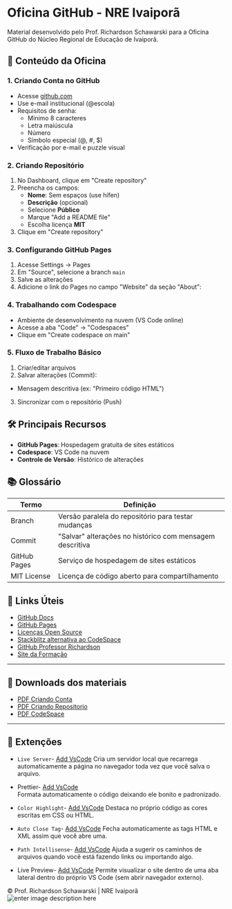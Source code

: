 # Oficina GitHub - NRE Ivaiporã

Material desenvolvido pelo Prof. Richardson Schawarski para a Oficina GitHub do Núcleo Regional de Educação de Ivaiporã.

## 📌 Conteúdo da Oficina

### 1. Criando Conta no GitHub
- Acesse [github.com](https://github.com)
- Use e-mail institucional (@escola)
- Requisitos de senha:
  - Mínimo 8 caracteres
  - Letra maiúscula
  - Número
  - Símbolo especial (@, #, $)
- Verificação por e-mail e puzzle visual

### 2. Criando Repositório
1. No Dashboard, clique em "Create repository"
2. Preencha os campos:
   - **Nome**: Sem espaços (use hífen)
   - **Descrição** (opcional)
   - Selecione **Público**
   - Marque "Add a README file"
   - Escolha licença **MIT**
3. Clique em "Create repository"

### 3. Configurando GitHub Pages
1. Acesse Settings → Pages
2. Em "Source", selecione a branch `main`
3. Salve as alterações
4. Adicione o link do Pages no campo "Website" da seção "About":
### 4. Trabalhando com Codespace
- Ambiente de desenvolvimento na nuvem (VS Code online)
- Acesse a aba "Code" → "Codespaces"
- Clique em "Create codespace on main"

### 5. Fluxo de Trabalho Básico
1. Criar/editar arquivos
2. Salvar alterações (Commit):
- Mensagem descritiva (ex: "Primeiro código HTML")
3. Sincronizar com o repositório (Push)

## 🛠 Principais Recursos
- **GitHub Pages**: Hospedagem gratuita de sites estáticos
- **Codespace**: VS Code na nuvem
- **Controle de Versão**: Histórico de alterações

## 📚 Glossário
| Termo | Definição |
|-------|-----------|
| Branch | Versão paralela do repositório para testar mudanças |
| Commit | "Salvar" alterações no histórico com mensagem descritiva |
| GitHub Pages | Serviço de hospedagem de sites estáticos |
| MIT License | Licença de código aberto para compartilhamento |

## 🔗 Links Úteis
- [GitHub Docs](https://docs.github.com)
- [GitHub Pages](https://pages.github.com)
- [Licenças Open Source](https://choosealicense.com)
- [Stackblitz alternativa ao CodeSpace](https://stackblitz.com/)
- [GitHub Professor Richardson](https://github.com/professorrichardson)
- [Site da Formação](https://professorrichardson.github.io/SiteFormacaoIVP2025/)

---
## 🔗 Downloads dos materiais
- [PDF Criando Conta](https://github.com/professorrichardson/SiteFormacaoIVP2025/blob/main/materiais/Material%20GitHub-CriandoConta.pdf)
-  [PDF Criando Repositorio](https://github.com/professorrichardson/SiteFormacaoIVP2025/blob/main/materiais/Material%20GitHub-CriandoRepositorio.pdf)
- [PDF CodeSpace](https://github.com/professorrichardson/SiteFormacaoIVP2025/blob/main/materiais/Material%20GitHub-CodeSpace.pdf)
---
## 🔗  Extenções

  - `Live Server`- [Add VsCode](https://marketplace.visualstudio.com/items?itemName=ritwickdey.LiveServer)
  Cria um servidor local que recarrega automaticamente a página no navegador toda vez que você salva o arquivo.
-  Prettier- [Add VsCode](https://marketplace.visualstudio.com/items?itemName=esbenp.prettier-vscode)   
Formata automaticamente o código deixando ele bonito e padronizado.     
- `Color Highlight`- [Add VsCode](https://marketplace.visualstudio.com/items?itemName=naumovs.color-highlight)
Destaca no próprio código as cores escritas em CSS ou HTML.  

- `Auto Close Tag`- [Add VsCode](https://marketplace.visualstudio.com/items?itemName=formulahendry.auto-close-tag)
  Fecha automaticamente as tags HTML e XML assim que você abre uma.     
 - `Path Intellisense`- [Add VsCode](https://marketplace.visualstudio.com/items?itemName=christian-kohler.path-intellisense)
 Ajuda a sugerir os caminhos de arquivos quando você está fazendo links ou importando algo.
 - Live Preview- [Add VsCode](https://marketplace.visualstudio.com/items?itemName=ms-vscode.live-server)
 Permite visualizar o site dentro de uma aba lateral dentro do próprio VS Code (sem abrir navegador externo).

&copy; Prof. Richardson Schawarski | NRE Ivaiporã
![enter image description here](https://private-user-images.githubusercontent.com/125823124/456286414-8bb872f6-388d-431c-8c78-20e3745d8451.png?jwt=eyJhbGciOiJIUzI1NiIsInR5cCI6IkpXVCJ9.eyJpc3MiOiJnaXRodWIuY29tIiwiYXVkIjoicmF3LmdpdGh1YnVzZXJjb250ZW50LmNvbSIsImtleSI6ImtleTUiLCJleHAiOjE3NTAyMTQ3NzMsIm5iZiI6MTc1MDIxNDQ3MywicGF0aCI6Ii8xMjU4MjMxMjQvNDU2Mjg2NDE0LThiYjg3MmY2LTM4OGQtNDMxYy04Yzc4LTIwZTM3NDVkODQ1MS5wbmc_WC1BbXotQWxnb3JpdGhtPUFXUzQtSE1BQy1TSEEyNTYmWC1BbXotQ3JlZGVudGlhbD1BS0lBVkNPRFlMU0E1M1BRSzRaQSUyRjIwMjUwNjE4JTJGdXMtZWFzdC0xJTJGczMlMkZhd3M0X3JlcXVlc3QmWC1BbXotRGF0ZT0yMDI1MDYxOFQwMjQxMTNaJlgtQW16LUV4cGlyZXM9MzAwJlgtQW16LVNpZ25hdHVyZT1kMzRmZWRiODhhNDc5MjRhMjI1MmFkNzBlNjQwOGJhNGQ3ZWY1ZDQxNGE1OTNhOTU4MzRhZjIxOWFiMjYzM2RkJlgtQW16LVNpZ25lZEhlYWRlcnM9aG9zdCJ9.vKjyudm97PZ_GXN8KVSiGcP6jnd7zP-e7HLok5DC6VM)
